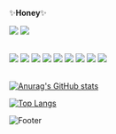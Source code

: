 ✨<b>Honey</b>✨

<!--
**honey7734/honey7734** is a ✨ _special_ ✨ repository because its `README.md` (this file) appears on your GitHub profile.

Here are some ideas to get you started:

- 🔭 I’m currently working on ...
- 🌱 I’m currently learning ...
- 👯 I’m looking to collaborate on ...
- 🤔 I’m looking for help with ...f
- 💬 Ask me about ...
- 📫 How to reach me: ...
- 😄 Pronouns: ...
- ⚡ Fun fact: ...
-->
<a href="https://github.com/honey7734"><img src="https://hits.seeyoufarm.com/api/count/incr/badge.svg?url=https%3A%2F%2Fgithub.com%2Fhoney7734&count_bg=%23000000&title_bg=%23000000&icon=github.svg&icon_color=%23FFFFFF&title=GitHub&edge_flat=false"/></a>
<a herf="mailto:gusdml7243@gmail.com" target="_blank"><img src="https://img.shields.io/badge/gusdml7243@gmail.com-FFFFFF?style=flat&logo=gmail&logoColor=EA4335"/></a><br>

<br>
<div>
<img src="https://img.shields.io/badge/HTML-E34F26?style=flat-square&logo=HTML5&logoColor=white"/>
<img src="https://img.shields.io/badge/CSS-1572B6?style=flat-square&logo=CSS3&logoColor=white"/>
<img src="https://img.shields.io/badge/JavaScript-F7DF1E?style=flat-square&logo=JavaScript&logoColor=white"/>
<img src="https://img.shields.io/badge/Java-007396?style=flat-square&logo=Java&logoColor=white"/>
<img src="https://img.shields.io/badge/Oracle-F80000?style=flat-square&logo=Oracle&logoColor=white"/>
<img src="https://img.shields.io/badge/Eclipse IDE-2C2255?style=flat-square&logo=Eclipse IDE&logoColor=white"/>
<img src="https://img.shields.io/badge/Visual Studio-5C2D91?style=flat-square&logo=Visual Studio&logoColor=white"/>
<img src="https://img.shields.io/badge/Visual Studio Code-007ACC?style=flat-square&logo=Visual Studio Code&logoColor=white"/>
  <img src="https://img.shields.io/badge/Sourcetree-0052CC?style=flat-square&logo=Sourcetree&logoColor=white"/>
</div>

<br>
  
[![Anurag's GitHub stats](https://github-readme-stats.vercel.app/api?username=honey7734)](https://github.com/honey7734/github-readme-stats)

[![Top Langs](https://github-readme-stats.vercel.app/api/top-langs/?username=honey7734)](https://github.com/honey7734/github-readme-stats)
  


![Footer](https://capsule-render.vercel.app/api?type=waving&color=auto&height=200&section=footer)
